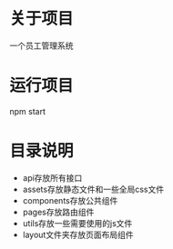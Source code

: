 # 关于项目
一个员工管理系统
# 运行项目
npm start
# 目录说明
- api存放所有接口
- assets存放静态文件和一些全局css文件
- components存放公共组件
- pages存放路由组件
- utils存放一些需要使用的js文件
- layout文件夹存放页面布局组件
